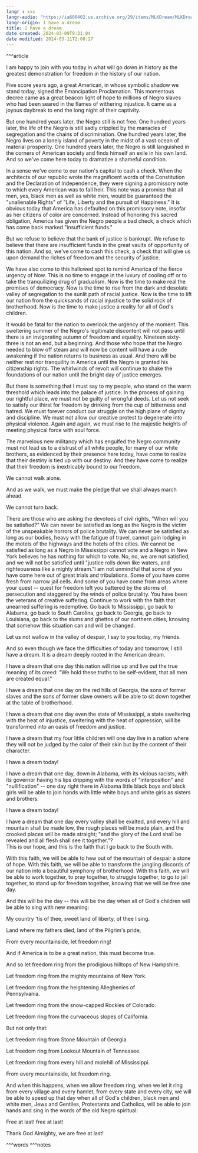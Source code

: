 ```yaml
---
langr : xxx
langr-audio: "https://ia600402.us.archive.org/29/items/MLKDream/MLKDream_64kb.mp3"
langr-origin: I have a dream
title: I have a dream
date created: 2024-03-09T9:31:04
date modified: 2024-03-11T2:08:27
---
```


^^^article

I am happy to join with you today in what will go down in history as the greatest demonstration for freedom in the history of our nation.  
  
Five score years ago, a great American, in whose symbolic shadow we stand today, signed the Emancipation Proclamation. This momentous decree came as a great beacon light of hope to millions of Negro slaves who had been seared in the flames of withering injustice. It came as a joyous daybreak to end the long night of their captivity.  
  
But one hundred years later, the Negro still is not free. One hundred years later, the life of the Negro is still sadly crippled by the manacles of segregation and the chains of discrimination. One hundred years later, the Negro lives on a lonely island of poverty in the midst of a vast ocean of material prosperity. One hundred years later, the Negro is still languished in the corners of American society and finds himself an exile in his own land. And so we've come here today to dramatize a shameful condition.  
  
In a sense we've come to our nation's capital to cash a check. When the architects of our republic wrote the magnificent words of the Constitution and the Declaration of Independence, they were signing a promissory note to which every American was to fall heir. This note was a promise that all men, yes, black men as well as white men, would be guaranteed the "unalienable Rights" of "Life, Liberty and the pursuit of Happiness." It is obvious today that America has defaulted on this promissory note, insofar as her citizens of color are concerned. Instead of honoring this sacred obligation, America has given the Negro people a bad check, a check which has come back marked "insufficient funds."  
  
But we refuse to believe that the bank of justice is bankrupt. We refuse to believe that there are insufficient funds in the great vaults of opportunity of this nation. And so, we've come to cash this check, a check that will give us upon demand the riches of freedom and the security of justice.  
  
We have also come to this hallowed spot to remind America of the fierce urgency of Now. This is no time to engage in the luxury of cooling off or to take the tranquilizing drug of gradualism. Now is the time to make real the promises of democracy. Now is the time to rise from the dark and desolate valley of segregation to the sunlit path of racial justice. Now is the time to lift our nation from the quicksands of racial injustice to the solid rock of brotherhood. Now is the time to make justice a reality for all of God's children.  
  
It would be fatal for the nation to overlook the urgency of the moment. This sweltering summer of the Negro's legitimate discontent will not pass until there is an invigorating autumn of freedom and equality. Nineteen sixty-three is not an end, but a beginning. And those who hope that the Negro needed to blow off steam and will now be content will have a rude awakening if the nation returns to business as usual. And there will be neither rest nor tranquility in America until the Negro is granted his citizenship rights. The whirlwinds of revolt will continue to shake the foundations of our nation until the bright day of justice emerges.  
  
But there is something that I must say to my people, who stand on the warm threshold which leads into the palace of justice: In the process of gaining our rightful place, we must not be guilty of wrongful deeds. Let us not seek to satisfy our thirst for freedom by drinking from the cup of bitterness and hatred. We must forever conduct our struggle on the high plane of dignity and discipline. We must not allow our creative protest to degenerate into physical violence. Again and again, we must rise to the majestic heights of meeting physical force with soul force.  
  
The marvelous new militancy which has engulfed the Negro community must not lead us to a distrust of all white people, for many of our white brothers, as evidenced by their presence here today, have come to realize that their destiny is tied up with our destiny. And they have come to realize that their freedom is inextricably bound to our freedom.  
  
We cannot walk alone.  
  
And as we walk, we must make the pledge that we shall always march ahead.  
  
We cannot turn back.  
  
There are those who are asking the devotees of civil rights, "When will you be satisfied?" We can never be satisfied as long as the Negro is the victim of the unspeakable horrors of police brutality. We can never be satisfied as long as our bodies, heavy with the fatigue of travel, cannot gain lodging in the motels of the highways and the hotels of the cities. We cannot be satisfied as long as a Negro in Mississippi cannot vote and a Negro in New York believes he has nothing for which to vote. No, no, we are not satisfied, and we will not be satisfied until "justice rolls down like waters, and righteousness like a mighty stream."I am not unmindful that some of you have come here out of great trials and tribulations. Some of you have come fresh from narrow jail cells. And some of you have come from areas where your quest -- quest for freedom left you battered by the storms of persecution and staggered by the winds of police brutality. You have been the veterans of creative suffering. Continue to work with the faith that unearned suffering is redemptive. Go back to Mississippi, go back to Alabama, go back to South Carolina, go back to Georgia, go back to Louisiana, go back to the slums and ghettos of our northern cities, knowing that somehow this situation can and will be changed.  
  
Let us not wallow in the valley of despair, I say to you today, my friends.  
  
And so even though we face the difficulties of today and tomorrow, I still have a dream. It is a dream deeply rooted in the American dream.  
  
I have a dream that one day this nation will rise up and live out the true meaning of its creed: "We hold these truths to be self-evident, that all men are created equal."  
  
I have a dream that one day on the red hills of Georgia, the sons of former slaves and the sons of former slave owners will be able to sit down together at the table of brotherhood.  
  
I have a dream that one day even the state of Mississippi, a state sweltering with the heat of injustice, sweltering with the heat of oppression, will be transformed into an oasis of freedom and justice.  
  
I have a dream that my four little children will one day live in a nation where they will not be judged by the color of their skin but by the content of their character.  
  
I have a dream today!  
  
I have a dream that one day, down in Alabama, with its vicious racists, with its governor having his lips dripping with the words of "interposition" and "nullification" -- one day right there in Alabama little black boys and black girls will be able to join hands with little white boys and white girls as sisters and brothers.  
  
I have a dream today!  
  
I have a dream that one day every valley shall be exalted, and every hill and mountain shall be made low, the rough places will be made plain, and the crooked places will be made straight; "and the glory of the Lord shall be revealed and all flesh shall see it together."?  
This is our hope, and this is the faith that I go back to the South with.  
  
With this faith, we will be able to hew out of the mountain of despair a stone of hope. With this faith, we will be able to transform the jangling discords of our nation into a beautiful symphony of brotherhood. With this faith, we will be able to work together, to pray together, to struggle together, to go to jail together, to stand up for freedom together, knowing that we will be free one day.  
  
And this will be the day -- this will be the day when all of God's children will be able to sing with new meaning:  
  
My country 'tis of thee, sweet land of liberty, of thee I sing.  
  
Land where my fathers died, land of the Pilgrim's pride,  
  
From every mountainside, let freedom ring!  
  
And if America is to be a great nation, this must become true.  
  
And so let freedom ring from the prodigious hilltops of New Hampshire.  
  
Let freedom ring from the mighty mountains of New York.  
  
Let freedom ring from the heightening Alleghenies of  
Pennsylvania.  
  
Let freedom ring from the snow-capped Rockies of Colorado.  
  
Let freedom ring from the curvaceous slopes of California.  
  
But not only that:  
  
Let freedom ring from Stone Mountain of Georgia.  
  
Let freedom ring from Lookout Mountain of Tennessee.  
  
Let freedom ring from every hill and molehill of Mississippi.  
  
From every mountainside, let freedom ring.  
  
And when this happens, when we allow freedom ring, when we let it ring from every village and every hamlet, from every state and every city, we will be able to speed up that day when all of God's children, black men and white men, Jews and Gentiles, Protestants and Catholics, will be able to join hands and sing in the words of the old Negro spiritual:  
  
Free at last! free at last!  
  
Thank God Almighty, we are free at last!


^^^words
^^^notes
